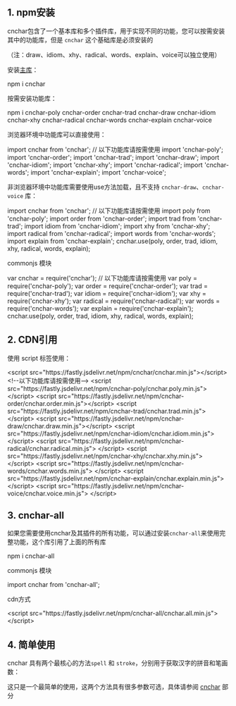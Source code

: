 
## 1. npm安装

cnchar包含了一个基本库和多个插件库，用于实现不同的功能，您可以按需安装其中的功能库，但是 `cnchar` 这个基础库是必须安装的

（注：draw、idiom、xhy、radical、words、explain、voice可以独立使用）

安装[主库](https://npmjs.com/package/cnchar)：

<div>
  <highlight-code>
npm i cnchar
  </highlight-code>
</div>

按需安装功能库：

<div>
  <highlight-code>
npm i cnchar-poly cnchar-order cnchar-trad cnchar-draw cnchar-idiom cnchar-xhy cnchar-radical cnchar-words cnchar-explain cnchar-voice
  </highlight-code>
</div>

浏览器环境中功能库可以直接使用：

<div>
  <highlight-code lang='javascript'>
    import cnchar from 'cnchar';
    // 以下功能库请按需使用
    import 'cnchar-poly';
    import 'cnchar-order';
    import 'cnchar-trad';
    import 'cnchar-draw';
    import 'cnchar-idiom';
    import 'cnchar-xhy';
    import 'cnchar-radical';
    import 'cnchar-words';
    import 'cnchar-explain';
    import 'cnchar-voice';
  </highlight-code>
</div>

非浏览器环境中功能库需要使用use方法加载，且不支持 `cnchar-draw`、`cnchar-voice` 库：

<div>
  <highlight-code lang='javascript'>
    import cnchar from 'cnchar';
    // 以下功能库请按需使用
    import poly from 'cnchar-poly';
    import order from 'cnchar-order';
    import trad from 'cnchar-trad';
    import idiom from 'cnchar-idiom';
    import xhy from 'cnchar-xhy';
    import radical from 'cnchar-radical';
    import words from 'cnchar-words';
    import explain from 'cnchar-explain';
    cnchar.use(poly, order, trad, idiom, xhy, radical, words, explain);
  </highlight-code>
</div>

commonjs 模块

<div>
  <highlight-code lang='javascript'>
    var cnchar = require('cnchar');
    // 以下功能库请按需使用
    var poly = require('cnchar-poly');
    var order = require('cnchar-order');
    var trad = require('cnchar-trad');
    var idiom = require('cnchar-idiom');
    var xhy = require('cnchar-xhy');
    var radical = require('cnchar-radical');
    var words = require('cnchar-words');
    var explain = require('cnchar-explain');
    cnchar.use(poly, order, trad, idiom, xhy, radical, words, explain);
  </highlight-code>
</div>

## 2. CDN引用

使用 script 标签使用：

<div>
  <highlight-code lang='html'>
      &lt;script src="https://fastly.jsdelivr.net/npm/cnchar/cnchar.min.js">&lt;/script>
      &lt;!--以下功能库请按需使用-->
      &lt;script src="https://fastly.jsdelivr.net/npm/cnchar-poly/cnchar.poly.min.js">&lt;/script>
      &lt;script src="https://fastly.jsdelivr.net/npm/cnchar-order/cnchar.order.min.js">&lt;/script>
      &lt;script src="https://fastly.jsdelivr.net/npm/cnchar-trad/cnchar.trad.min.js">&lt;/script>
      &lt;script src="https://fastly.jsdelivr.net/npm/cnchar-draw/cnchar.draw.min.js">&lt;/script>
      &lt;script src="https://fastly.jsdelivr.net/npm/cnchar-idiom/cnchar.idiom.min.js"> &lt;/script>
      &lt;script src="https://fastly.jsdelivr.net/npm/cnchar-radical/cnchar.radical.min.js"> &lt;/script>
      &lt;script src="https://fastly.jsdelivr.net/npm/cnchar-xhy/cnchar.xhy.min.js"> &lt;/script>
      &lt;script src="https://fastly.jsdelivr.net/npm/cnchar-words/cnchar.words.min.js"> &lt;/script>
      &lt;script src="https://fastly.jsdelivr.net/npm/cnchar-explain/cnchar.explain.min.js"> &lt;/script>
      &lt;script src="https://fastly.jsdelivr.net/npm/cnchar-voice/cnchar.voice.min.js"> &lt;/script>
  </highlight-code>
</div>

## 3. cnchar-all

如果您需要使用cnchar及其插件的所有功能，可以通过安装`cnchar-all`来使用完整功能，这个库引用了上面的所有库

<div>
  <highlight-code>
npm i cnchar-all
  </highlight-code>
</div>

commonjs 模块

<div>
  <highlight-code lang='javascript'>
    import cnchar from 'cnchar-all';
  </highlight-code>
</div>

cdn方式

<div>
  <highlight-code lang='html'>
    &lt;script src="https://fastly.jsdelivr.net/npm/cnchar-all/cnchar.all.min.js">&lt;/script>
  </highlight-code>
</div>

## 4. 简单使用

cnchar 具有两个最核心的方法`spell` 和 `stroke`，分别用于获取汉字的拼音和笔画数：

<div>
  <codebox id='easy-use' title='spell/stroke'></codebox>
</div>

这只是一个最简单的使用，这两个方法具有很多参数可选，具体请参阅 [cnchar](/cnchar/doc/cnchar) 部分

<!-- <codebox title='spell' id='spell' desc='拼写测试测试2'></codebox> -->

<!-- <baseComponent-star></baseComponent-star> -->

